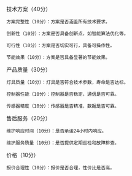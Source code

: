 技术方案（40分）

    方案完整性（10分）：方案是否涵盖所有技术要求。

    创新性（10分）：方案是否具备创新点，如智能算法优化等。

    可行性（10分）：方案是否切实可行，具备可操作性。

    节能效果（10分）：方案是否具备显著的节能效果。

产品质量（30分）

    灯具质量（10分）：灯具是否符合技术参数，寿命是否达标。

    控制器性能（10分）：控制器是否稳定，通信是否可靠。

    传感器精度（10分）：传感器是否精准，数据是否可靠。

售后服务（20分）

    维护响应时间（10分）：是否承诺24小时内响应。

    维护服务质量（10分）：是否提供定期巡检和故障排查。

价格（10分）

    报价合理性（10分）：报价是否合理，性价比是否高。